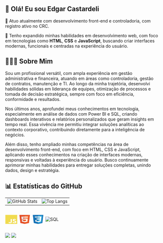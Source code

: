 ## 👋 Olá! Eu sou Edgar Castardeli

🎯 Atuo atualmente com desenvolvimento front-end e controladoria, com registro ativo no CRC.

🚀 Tenho expandido minhas habilidades em desenvolvimento web, com foco em tecnologias como **HTML**, **CSS** e **JavaScript**, buscando criar interfaces modernas, funcionais e centradas na experiência do usuário.

## 👨🏻💼 Sobre Mim

<p>
Sou um profissional versátil, com ampla experiência em gestão administrativa e financeira, atuando em áreas como controladoria, gestão de contratos, manutenção e TI. Ao longo da minha trajetória, desenvolvi habilidades sólidas em liderança de equipes, otimização de processos e tomada de decisão estratégica, sempre com foco em eficiência, conformidade e resultados.
</p>

<p>
Nos últimos anos, aprofundei meus conhecimentos em tecnologia, especialmente em análise de dados com Power BI e SQL, criando dashboards interativos e relatórios personalizados que geram insights em tempo real. Essa vivência me permitiu integrar soluções analíticas ao contexto corporativo, contribuindo diretamente para a inteligência de negócios.
</p>

<p>
Além disso, tenho ampliado minhas competências na área de desenvolvimento front-end, com foco em HTML, CSS e JavaScript, aplicando esses conhecimentos na criação de interfaces modernas, responsivas e voltadas à experiência do usuário. Busco continuamente aprimorar minhas habilidades para entregar soluções completas, unindo dados, design e estratégia.
</p>

## 📊 Estatísticas do GitHub

<table>
  <tr>
    <td>
      <img 
        src="https://github-readme-stats.vercel.app/api?username=edgar-castardeli&show_icons=true&theme=highcontrast&hide_border=true" 
        alt="GitHub Stats" 
        width="100%" 
      />
    </td>
    <td>
      <img 
        src="https://github-readme-stats.vercel.app/api/top-langs/?username=edgar-castardeli&layout=compact&theme=highcontrast&hide_border=true" 
        alt="Top Langs" 
        width="100%" 
      />
    </td>
  </tr>
</table>

<!-- Icones de linguagens que programo -->

<div style="display: inline_block"><br>

  <img align="center" alt="Js" height="30" width="40" src="https://raw.githubusercontent.com/devicons/devicon/master/icons/javascript/javascript-plain.svg">
  
  <img align="center" alt="HTML" height="30" width="40" src="https://raw.githubusercontent.com/devicons/devicon/master/icons/html5/html5-original.svg">

  <img align="center" alt="CSS" height="30" width="40" src="https://raw.githubusercontent.com/devicons/devicon/master/icons/css3/css3-original.svg">

  <img align="center" alt="SQL" height="30" width="40" src="https://cdn.jsdelivr.net/gh/devicons/devicon@latest/icons/azuresqldatabase/azuresqldatabase-original.svg">

</div>

##

<div>

  <a href="https://www.linkedin.com/in/edgar-castardeli-2199751b0/" target="_blank"><img src="https://img.shields.io/badge/-LinkedIn-%230077B5?style=for-the-badge&logo=linkedin&logoColor=white" target="_blank"></a> 
  <a href = "mailto:edcastardeli@yahoo.com.br"><img src="https://img.shields.io/badge/-Gmail-%23333?style=for-the-badge&logo=gmail&logoColor=white" target="_blank"></a>
  
</div>



